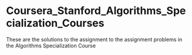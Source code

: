 # Coursera_Stanford_Algorithms_Specialization_Courses
These are the solutions to the assignment to the assignment problems in the Algorithms Specialization Course
